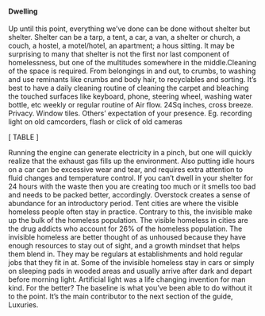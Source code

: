 #### Dwelling

Up until this point, everything we’ve done can be done without shelter but shelter. Shelter can be a 
tarp, a tent, a car, a van, a shelter or church, a couch, a hostel, a motel/hotel, an apartment; a hous 
sitting.
It may be surprising to many that shelter is not the first nor last component of homelessness, but one
of the multitudes somewhere in the middle.Cleaning of the space is required. From belongings in and out, to crumbs, to washing and use 
reminants like crumbs and body hair, to recyclables and sorting. It’s best to have a daily cleaning 
routine of cleaning the carpet and bleaching the touched surfaces like keyboard, phone, steering 
wheel, washing water bottle, etc weekly or regular routine of 
Air flow. 24Sq inches, cross breeze.
Privacy. Window tiles. Others’ expectation of your presence. Eg. recording light on old camcorders, 
flash or click of old cameras

[ TABLE ]

Running the engine can generate electricity in a pinch, but one will quickly realize that the exhaust 
gas fills up the environment. Also putting idle hours on a car can be excessive wear and tear, and 
requires extra attention to fluid changes and temperature control.
If you can’t dwell in your shelter for 24 hours with the waste then you are creating too much or it 
smells too bad and needs to be packed better, accordingly.
Overstock creates a sense of abundance for an introductory period.
Tent cities are where the visible homeless people often stay in practice. Contrary to this, the 
invisible make up the bulk of the homeless population. The visible homeless in cities are the drug addicts who account for 26% of the homeless population. The invisible homeless are better thought 
of as unhoused because they have enough resources to stay out of sight, and a growth mindset that 
helps them blend in. They may be regulars at establishments and hold regular jobs that they fit in at.
Some of the invisible homeless stay in cars or simply on sleeping pads in wooded areas and usually 
arrive after dark and depart before morning light. 
Artificial light was a life changing invention for man kind. For the better? The baseline is what 
you’ve been able to do without it to the point. It’s the main contributor to the next section of the 
guide, Luxuries.